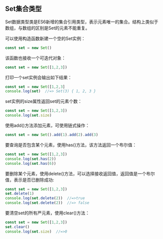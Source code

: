 ##  Set集合类型

Set数据类型类是ES6新增的集合引用类型，表示元素唯一的集合。结构上类似于数组，与数组的区别是Set的元素不能重复。

可以使用构造函数新建一个空的Set实例：

```js
const set = new Set()
```

该函数也接收一个可迭代对象：

```js
const set = new Set([1,2,3])
```

打印一个set实例会输出如下结果：

```js
const set = new Set([1,2,3]
console.log(set)  //=> Set(3) { 1, 2, 3 }
```

set实例的size属性返回set的元素个数：

```js
const set = new Set([1,2,3])
console.log(set.size)
```

使用add()方法添加元素，可使用链式操作：

```js
const set = new Set().add(1).add(2).add(3)
```

要查询是否包含某个元素，使用has()方法，该方法返回一个布尔值：

```js
const set = new Set([1,2,3])
console.log(set.has(2))
console.log(set.has(6))
```

要删除某个元素，使用delete()方法，可以选择接收返回值，返回值是一个布尔值，表示是否已删除成功:

```js
const set = new Set([1,2,3])
set.delete(1)
console.log(set.delete(2))  //=>true
console.log(set.delete(2))  //=> false
```

要清空set的所有严元素，使用clear()方法：

```js
const set = new Set([1,2,3])
set.clear()
console.log(set.size)  //=>0
```
